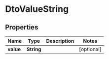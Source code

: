 
# DtoValueString

## Properties
Name | Type | Description | Notes
------------ | ------------- | ------------- | -------------
**value** | **String** |  |  [optional]



